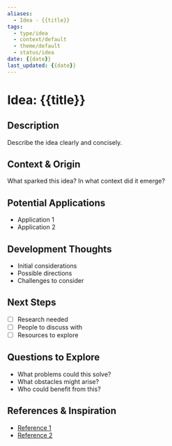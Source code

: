 ```yaml
---
aliases:
  - Idea - {{title}}
tags:
  - type/idea
  - context/default
  - theme/default
  - status/idea
date: {{date}}
last_updated: {{date}}
---
```


# Idea: {{title}}

## Description
Describe the idea clearly and concisely.

## Context & Origin
What sparked this idea? In what context did it emerge?

## Potential Applications
- Application 1
- Application 2

## Development Thoughts
- Initial considerations
- Possible directions
- Challenges to consider

## Next Steps
- [ ] Research needed
- [ ] People to discuss with
- [ ] Resources to explore

## Questions to Explore
- What problems could this solve?
- What obstacles might arise?
- Who could benefit from this?

## References & Inspiration
- [Reference 1](link)
- [Reference 2](link)
